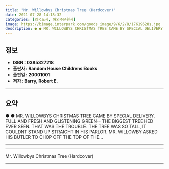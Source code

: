 ```yaml
---
title: "Mr. Willowbys Christmas Tree (Hardcover)"
date: 2021-07-28 14:18:32
categories: [외국도서, 해외주문원서]
image: https://bimage.interpark.com/goods_image/9/6/2/8/17619628s.jpg
description: ● ● MR. WILLOWBYS CHRISTMAS TREE CAME BY SPECIAL DELIVERY. FULL AND FRESH AND GLISTENING GREEN-- THE BIGGEST TREE HED EVER SEEN. THAT WAS THE TROUBLE. THE TRE
---
```


## **정보**

- **ISBN : 0385327218**
- **출판사 : Random House Childrens Books**
- **출판일 : 20001001**
- **저자 : Barry, Robert E.**

------



## **요약**

●  ●  MR. WILLOWBYS CHRISTMAS TREE CAME BY SPECIAL DELIVERY. FULL AND FRESH AND GLISTENING GREEN-- THE BIGGEST TREE HED EVER SEEN. THAT WAS THE TROUBLE. THE TREE WAS SO TALL, IT COULDNT STAND UP STRAIGHT IN HIS PARLOR. MR. WILLOWBY ASKED HIS BUTLER TO CHOP OFF THE TOP OF THE... 

------



------


Mr. Willowbys Christmas Tree (Hardcover) 

------



